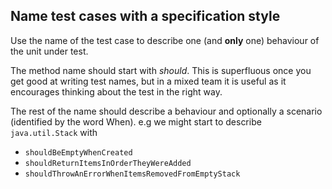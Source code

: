 ## Name test cases with a specification style

Use the name of the test case to describe one (and **only** one) behaviour of the unit under test.

The method name should start with *should*. This is superfluous once you get good at writing test names, but in a mixed team it is useful as it encourages thinking about the test in the right way.

The rest of the name should describe a behaviour and optionally a scenario (identified by the word When). e.g we might start to describe `java.util.Stack` with

* `shouldBeEmptyWhenCreated`
* `shouldReturnItemsInOrderTheyWereAdded`
* `shouldThrowAnErrorWhenItemsRemovedFromEmptyStack`
